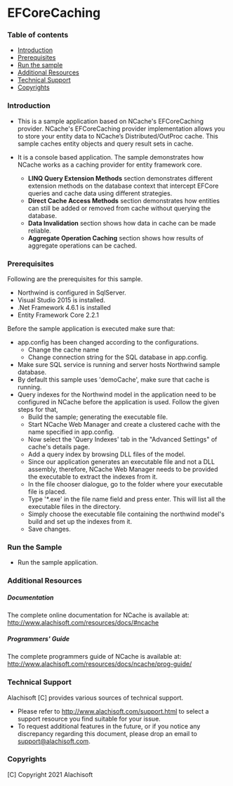 # EFCoreCaching

### Table of contents

* [Introduction](#introduction)
* [Prerequisites](#prerequisites)
* [Run the sample](#build-and-run-the-sample)
* [Additional Resources](#additional-resources)
* [Technical Support](#technical-support)
* [Copyrights](#copyrights)

### Introduction

- This is a sample application based on NCache's EFCoreCaching provider. NCache's EFCoreCaching provider implementation allows you to store your entity data to NCache’s Distributed/OutProc cache. This sample caches entity objects and query result sets in cache. 
	
- It is a console based application. The sample demonstrates how NCache works as a caching provider for entity framework core.
	- <b>LINQ Query Extension Methods</b> section demonstrates different extension methods on the database context that intercept EFCore queries and cache data using different strategies.
	- <b>Direct Cache Access Methods</b> section demonstrates how entities can still be added or removed from cache without querying the database.
	- <b>Data Invalidation</b> section shows how data in cache can be made reliable.
	- <b>Aggregate Operation Caching</b> section shows how results of aggregate operations can be cached.

### Prerequisites

Following are the prerequisites for this sample.

- Northwind is configured in SqlServer. 
- Visual Studio 2015 is installed.
- .Net Framework 4.6.1 is installed
- Entity Framework Core 2.2.1

Before the sample application is executed make sure that:

- app.config has been changed according to the configurations. 
	- Change the cache name 
	- Change connection string for the SQL database in app.config.
- Make sure SQL service is running and server hosts Northwind sample database.
- By default this sample uses 'demoCache', make sure that cache is running. 
- Query indexes for the Northwind model in the application need to be configured in NCache before the application is used. Follow the given steps for that,
	- Build the sample; generating the executable file.
	- Start NCache Web Manager and create a clustered cache with the name specified in app.config.
	- Now select the 'Query Indexes' tab in the "Advanced Settings" of cache's details page.
	- Add a query index by browsing DLL files of the model.
	- Since our application generates an executable file and not a DLL assembly, therefore, NCache Web Manager needs to be provided the executable to extract the indexes from it.
	- In the file chooser dialogue, go to the folder where your executable file is placed.
	- Type '*.exe' in the file name field and press enter. This will list all the executable files in the directory.
	- Simply choose the executable file containing the northwind model's build and set up the indexes from it.
	- Save changes.

### Run the Sample
    
- Run the sample application.

### Additional Resources

##### Documentation
The complete online documentation for NCache is available at:
http://www.alachisoft.com/resources/docs/#ncache

##### Programmers' Guide
The complete programmers guide of NCache is available at:
http://www.alachisoft.com/resources/docs/ncache/prog-guide/

### Technical Support

Alachisoft [C] provides various sources of technical support. 

- Please refer to http://www.alachisoft.com/support.html to select a support resource you find suitable for your issue.
- To request additional features in the future, or if you notice any discrepancy regarding this document, please drop an email to [support@alachisoft.com](mailto:support@alachisoft.com).

### Copyrights

[C] Copyright 2021 Alachisoft 
